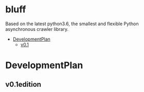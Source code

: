 # bluff

Based on the latest python3.6, the smallest and flexible Python asynchronous crawler library.


- [DevelopmentPlan](#DevelopmentPlan)
    - [v0.1](#v0.1edition)

# DevelopmentPlan

## v0.1edition
